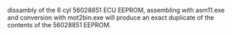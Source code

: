 
dissambly of the 6 cyl 56028851 ECU EEPROM, assembling with asm11.exe
and conversion with mot2bin.exe will produce an exact duplicate of the
contents of the 56028851 EEPROM.

